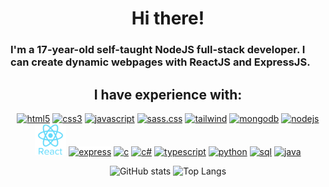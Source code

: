 <h1 align="center">Hi there!</h1>

### I'm a 17-year-old self-taught NodeJS full-stack developer. I can create dynamic webpages with ReactJS and ExpressJS.

<h2 align="center">I have experience with:</h2>
<div align="center">
      <a href="https://en.m.wikipedia.org/wiki/HTML"><img
        src="https://github.com/MertJSX/MertJSX/assets/122701396/70cc50c7-39ea-4947-8d79-6be41e03c263"
        alt="html5"
        width="45"
        height="45"
      /></a>
      <a href="https://en.m.wikipedia.org/wiki/CSS"><img
        src="https://github.com/MertJSX/MertJSX/assets/122701396/2cfc1f2e-04bd-4400-9bc8-36fdef0db5db"
        alt="css3"
        width="45"
        height="45"
      /></a>
      <a href="https://developer.mozilla.org/en-US/docs/Web/JavaScript"><img
        src="https://github.com/user-attachments/assets/dcf3e135-6411-44a3-a251-629e97461bd6"
        alt="javascript"
        width="45"
        height="45"
      /></a>
      <a href="https://sass-lang.com/"><img
        src="https://sass-lang.com/assets/img/styleguide/seal-color.png"
        alt="sass.css"
        width="50"
        height="50"
      /></a>
      <a href="https://tailwindcss.com/"><img
        src="https://github.com/user-attachments/assets/a5fbf8c9-7947-45bd-9c86-6f0159a794cf"
        alt="tailwind"
        width="60"
        height="40"
      /></a>
      <a href="https://www.mongodb.com/"><img
        src="https://www.vectorlogo.zone/logos/mongodb/mongodb-icon.svg"
        alt="mongodb"
        width="50"
        height="50"
      /></a>
      <a href="https://nodejs.org/en"><img
        src="https://www.vectorlogo.zone/logos/nodejs/nodejs-icon.svg"
        alt="nodejs"
        width="50"
        height="50"
      /></a>
      <a href="https://react.dev/"><img
          src="https://raw.githubusercontent.com/devicons/devicon/master/icons/react/react-original-wordmark.svg"
          alt="react"
          width="50"
          height="50"
      /></a>
      <a href="https://expressjs.com/"><img
        src="https://github.com/MertJSX/MertJSX/assets/122701396/f9132784-1cbd-4cab-8182-484a91b9ea34"
        alt="express"
        style="background-color: white"
        width="50"
        height="50"
      /></a>
      <a href="https://en.m.wikipedia.org/wiki/C_(programming_language)"><img
        src="https://upload.wikimedia.org/wikipedia/commons/thumb/1/18/C_Programming_Language.svg/380px-C_Programming_Language.svg.png?20201031132917"
        alt="c"
        width="50"
        height="50"
      /></a>
      <a href="https://en.wikipedia.org/wiki/C_Sharp_(programming_language)#:~:text=C%23%20(%2F%CB%8Csi%CB%90%20%CB%88,C%23"><img
        src="https://github.com/user-attachments/assets/88e5f9e6-c804-4e91-8905-e678d1c48e46"
        alt="c#"
        width="50"
        height="50"
      /></a>
      <a href="https://www.typescriptlang.org/"><img
        src="https://github.com/user-attachments/assets/bb822e31-26dd-406b-a22d-411003f0fdc6"
        alt="typescript"
        width="50"
        height="50"
      /></a>
      <a href="https://www.python.org/"><img
        src="https://github.com/user-attachments/assets/5a5fa324-98b8-4f99-a642-115ccd11f3dc"
        alt="python"
        width="50"
        height="50"
      /></a>
      <a href="https://en.wikipedia.org/wiki/SQL"><img
        src="https://github.com/user-attachments/assets/ada16e32-cfb3-40d9-97c6-c0697c028ec9"
        alt="sql"
        width="40"
        height="50"
      /></a>
      <a href="https://en.wikipedia.org/wiki/Java_(programming_language)"><img
        src="https://github.com/user-attachments/assets/18d96fde-789a-4994-b529-616e33999f1f"
        alt="java"
        width="50"
        height="50"
      /></a>
</div>

<div align="center">
      
![GitHub stats](https://github-readme-stats.vercel.app/api?username=MertJSX&show_icons=true&theme=gotham&hide=contribs&include_all_commits=true)
![Top Langs](https://github-readme-stats.vercel.app/api/top-langs/?username=MertJSX&layout=compact&theme=gotham)
      
</div>

